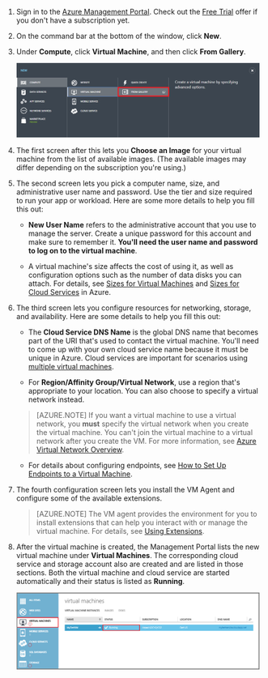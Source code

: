 1. Sign in to the [Azure Management Portal](http://manage.windowsazure.com). Check out the [Free Trial](http://azure.microsoft.com/pricing/free-trial/) offer if you don't have a subscription yet.


2. On the command bar at the bottom of the window, click **New**.


3. Under **Compute**, click **Virtual Machine**, and then click **From Gallery**.

	![Navigate to From Gallery in the Command Bar](./media/virtual-machines-create-WindowsVM/fromgallery.png)


4. The first screen after this lets you **Choose an Image** for your virtual machine from the list of available images. (The available images may differ depending on the subscription you're using.)


5. The second screen lets you pick a computer name, size, and administrative user name and password. Use the tier and size required to run your app or workload. Here are some more details to help you fill this out:

	- **New User Name** refers to the administrative account that you use to manage the server. Create a unique password for this account and make sure to remember it. **You'll need the user name and password to log on to the virtual machine**.

	- A virtual machine's size affects the cost of using it, as well as configuration options such as the number of data disks you can attach. For details, see [Sizes for Virtual Machines](../articles/virtual-machines-size-specs.md) and [Sizes for Cloud Services](../articles/cloud-services-sizes-specs.md) in Azure.


6. The third screen lets you configure resources for networking, storage, and availability. Here are some details to help you fill this out:


	- The **Cloud Service DNS Name** is the global DNS name that becomes part of the URI that's used to contact the virtual machine. You'll need to come up with your own cloud service name because it must be unique in Azure. Cloud services are important for scenarios using [multiple virtual machines](../articles/cloud-services-connect-virtual-machine.md).

	- For **Region/Affinity Group/Virtual Network**, use a region that's appropriate to your location. You can also choose to specify a virtual network instead.

	>[AZURE.NOTE] If you want a virtual machine to use a virtual network, you **must** specify the virtual network when you create the virtual machine. You can't join the virtual machine to a virtual network after you create the VM. For more information, see [Azure Virtual Network Overview](http://go.microsoft.com/fwlink/p/?LinkID=294063).

	- For details about configuring endpoints, see [How to Set Up Endpoints to a Virtual Machine](../articles/virtual-machines-set-up-endpoints.md).


7. The fourth configuration screen lets you install the VM Agent and configure some of the available extensions.


	>[AZURE.NOTE] The VM agent provides the environment for you to install extensions that can help you interact with or manage the virtual machine. For details, see [Using Extensions](http://go.microsoft.com/FWLink/p/?LinkID=390493).  

8. After the virtual machine is created, the Management Portal lists the new virtual machine under **Virtual Machines**. The corresponding cloud service and storage account also are created and are listed in those sections. Both the virtual machine and cloud service are started automatically and their status is listed as **Running**.

	![Configure VM Agent and the endpoints of the virtual machine](./media/virtual-machines-create-WindowsVM/vmcreated.png)
